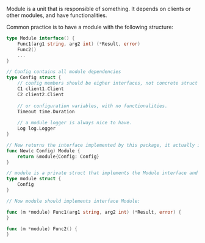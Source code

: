 Module is a unit that is responsible of something.
It depends on clients or other modules, and have functionalities.

Common practice is to have a module with the following structure:

```go
type Module interface() {
	Func1(arg1 string, arg2 int) (*Result, error)
	Func2()
	...
}

// Config contains all module dependencies
type Config struct {
	// config members should be eigher interfaces, not concrete struct with functions:
	C1 client1.Client
	C2 client2.Client
  
	// or configuration variables, with no functionalities.
	Timeout time.Duration
  
	// a module logger is always nice to have.
	Log log.Logger
}

// New returns the interface implemented by this package, it actually initiate a module instance.
func New(c Config) Module {
	return &module{Config: Config}
}

// module is a private struct that implements the Module interface and uses the Config to do so.
type module struct {
	Config
}

// Now module should implements interface Module:

func (m *module) Func1(arg1 string, arg2 int) (*Result, error) {
}

func (m *module) Func2() {
}
```